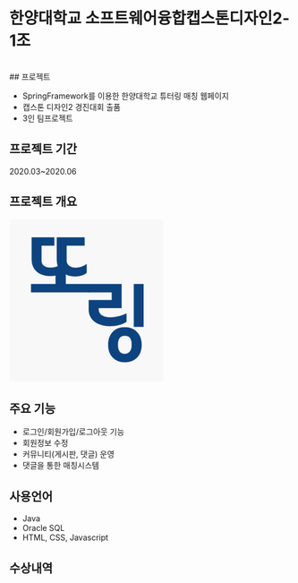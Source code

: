 <h1>한양대학교 소프트웨어융합캡스톤디자인2-1조</h1>

<br>
## 프로젝트
<ul>
  <li>SpringFramework를 이용한 한양대학교 튜터링 매칭 웹페이지</li>
  <li>캡스톤 디자인2 경진대회 출품</li>
  <li>3인 팀프로젝트</li>
</ul> 
 
## 프로젝트 기간
2020.03~2020.06

## 프로젝트 개요
<img src="./img/ddoring.PNG">

## 주요 기능
<ul>
  <li>로그인/회원가입/로그아웃 기능</li>
  <li>회원정보 수정</li>
  <li>커뮤니티(게시판, 댓글) 운영</li>
  <li>댓글을 통한 매칭시스템</li>
</ul>

## 사용언어
<ul>
  <li>Java</li>
  <li>Oracle SQL</li>
  <li>HTML, CSS, Javascript</li>
</ul>

## 수상내역


